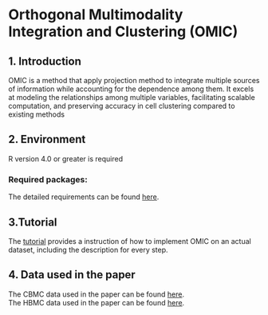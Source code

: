 # Orthogonal Multimodality Integration and Clustering (OMIC)

## 1. Introduction 
OMIC is a method that apply projection method to integrate multiple sources of information while accounting for the dependence among them.
It excels at modeling the relationships among multiple variables, facilitating scalable computation,
and preserving accuracy in cell clustering compared to existing methods



## 2. Environment 
R version 4.0 or greater is required 
### Required packages: 
The detailed requirements can be found [here](https://github.com/lyfhei/OMIC/blob/main/requirements).

## 3.Tutorial 
The [tutorial](https://github.com/lyfhei/OMIC/blob/main/Tutorial) provides a instruction of how to implement
OMIC on an actual dataset, including the description for every step. 

## 4. Data used in the paper 
The CBMC data used in the paper can be found [here](https://www.ncbi.nlm.nih.gov/geo/query/acc.cgi?acc=GSE100866).     
The HBMC data used in the paper can be found [here](https://www.sciencedirect.com/science/article/pii/S0092867421005833?via%3Dihub).      

